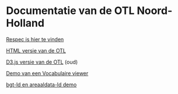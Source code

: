 # Documentatie van de OTL Noord-Holland

[Respec is hier te vinden](https://provincieNH.github.io/OTL)

[HTML versie van de OTL](https://provincieNH.github.io/OTL/otl-doc)

[D3.js versie van de OTL](https://provincieNH.github.io/OTL/otl-viz) (oud)

[Demo van een Vocabulaire viewer](https://provincieNH.github.io/OTL/vocViewer)

[bgt-ld en areaaldata-ld demo](https://provincienh.github.io/OTL/bgt-ld/ontodia/index.html?resource=http://ad.noord-holland.nl/data/AD.000601CE86824CEC8B89DE27FAB9C3BA_fcl)